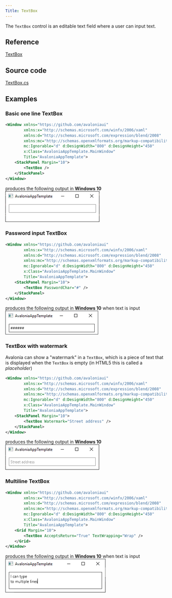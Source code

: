 ```yaml
---
Title: TextBox
---
```

The `TextBox` control is an editable text field where a user can input text.

## Reference
[TextBox](http://reference.avaloniaui.net/api/Avalonia.Controls/TextBox/)

## Source code
[TextBox.cs](https://github.com/AvaloniaUI/Avalonia/blob/master/src/Avalonia.Controls/TextBox.cs)

## Examples

### Basic one line TextBox

```xml
<Window xmlns="https://github.com/avaloniaui"
        xmlns:x="http://schemas.microsoft.com/winfx/2006/xaml"
        xmlns:d="http://schemas.microsoft.com/expression/blend/2008"
        xmlns:mc="http://schemas.openxmlformats.org/markup-compatibility/2006"
        mc:Ignorable="d" d:DesignWidth="800" d:DesignHeight="450"
        x:Class="AvaloniaAppTemplate.MainWindow"
        Title="AvaloniaAppTemplate">
	<StackPanel Margin="10">
		<TextBox />
	</StackPanel>
</Window>
```
produces the following output in **Windows 10**  
![Basic TextBox](images/textbox_basic.png)

### Password input TextBox

```xml
<Window xmlns="https://github.com/avaloniaui"
        xmlns:x="http://schemas.microsoft.com/winfx/2006/xaml"
        xmlns:d="http://schemas.microsoft.com/expression/blend/2008"
        xmlns:mc="http://schemas.openxmlformats.org/markup-compatibility/2006"
        mc:Ignorable="d" d:DesignWidth="800" d:DesignHeight="450"
        x:Class="AvaloniaAppTemplate.MainWindow"
        Title="AvaloniaAppTemplate">
	<StackPanel Margin="10">
		<TextBox PasswordChar="#" />
	</StackPanel>
</Window>
```
produces the following output in **Windows 10** when text is input  
![Password TextBox](images/textbox_password.png)

### TextBox with watermark

Avalonia can show a "watermark" in a `TextBox`, which is a piece of text that is displayed when the `TextBox` is empty (in HTML5 this is called a *placeholder*)

```xml
<Window xmlns="https://github.com/avaloniaui"
        xmlns:x="http://schemas.microsoft.com/winfx/2006/xaml"
        xmlns:d="http://schemas.microsoft.com/expression/blend/2008"
        xmlns:mc="http://schemas.openxmlformats.org/markup-compatibility/2006"
        mc:Ignorable="d" d:DesignWidth="800" d:DesignHeight="450"
        x:Class="AvaloniaAppTemplate.MainWindow"
        Title="AvaloniaAppTemplate">
	<StackPanel Margin="10">
		<TextBox Watermark="Street address" />
	</StackPanel>
</Window>
```
produces the following output in **Windows 10**   
![Watermark TextBox](images/textbox_watermark.png)

### Multiline TextBox

```xml
<Window xmlns="https://github.com/avaloniaui"
        xmlns:x="http://schemas.microsoft.com/winfx/2006/xaml"
        xmlns:d="http://schemas.microsoft.com/expression/blend/2008"
        xmlns:mc="http://schemas.openxmlformats.org/markup-compatibility/2006"
        mc:Ignorable="d" d:DesignWidth="800" d:DesignHeight="450"
        x:Class="AvaloniaAppTemplate.MainWindow"
        Title="AvaloniaAppTemplate">
	<Grid Margin="10">
		<TextBox AcceptsReturn="True" TextWrapping="Wrap" />
	</Grid>
</Window>
```
produces the following output in **Windows 10** when text is input  
![Multiline TextBox](images/textbox_multiline.png)
